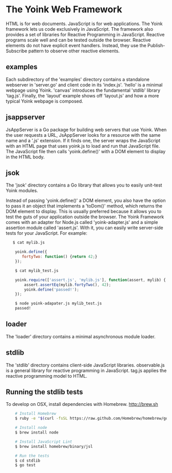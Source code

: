 The Yoink Web Framework
=======================

HTML is for web documents.  JavaScript is for web applications.  The Yoink framework
lets us code exclusively in JavaScript.  The framework also provides a set of
libraries for Reactive Programming in JavaScript.  Reactive programs scale well
and can be tested outside the browser.  Reactive elements do not have explicit 
event handlers.  Instead, they use the Publish-Subscribe pattern to observe other
reactive elements.

examples
----

Each subdirectory of the 'examples' directory contains a standalone webserver
in 'server.go' and client code in its 'index.js'.  'hello' is a minimal webpage
using Yoink.  'canvas' introduces the fundamental 'stdlib' library 'tag.js'.
Finally, the 'layout' example shows off 'layout.js' and how a more typical Yoink
webpage is composed.


jsappserver
----

JsAppServer is a Go package for building web servers that use Yoink.  When the
user requests a URL, JsAppServer looks for a resource with the same name and a
'.js' extension.  If it finds one, the server wraps the JavaScript with an HTML
page that uses yoink.js to load and run that JavaScript file.  The JavaScript
file then calls 'yoink.define()' with a DOM element to display in the HTML body.


jsok
----

The 'jsok' directory contains a Go library that allows you to easily unit-test
Yoink modules.

Instead of passing 'yoink.define()' a DOM element, you also have the option to
pass it an object that implements a 'toDom()' method, which returns the DOM
element to display.  This is usually preferred because it allows you to test
the guts of your application outside the browser.  The Yoink Framework comes
with an adapter for Node.js called 'yoink-adapter.js' and a simple assertion
module called 'assert.js'.  With it, you can easily write server-side tests
for your JavaScript.  For example:

```bash
   $ cat mylib.js
```

```javascript
    yoink.define({
       fortyTwo: function() {return 42;}
    });
```

```bash
    $ cat mylib_test.js
```

```javascript
    yoink.require(['assert.js', 'mylib.js'], function(assert, mylib) {
        assert.assertEq(mylib.fortyTwo(), 42);
        yoink.define('passed!');
    });
```

```bash
    $ node yoink-adapater.js mylib_test.js
    passed!
```    


loader
----

The 'loader' directory contains a minimal asynchronous module loader.


stdlib
----

The 'stdlib' directory contains client-side JavaScript libraries.  observable.js is
a general library for reactive programming in JavaScript.  tag.js applies the
reactive programming model to HTML.


Running the stdlib tests
------------

To develop on OSX, install dependencies with Homebrew. http://brew.sh

```bash
    # Install Homebrew
    $ ruby -e "$(curl -fsSL https://raw.github.com/Homebrew/homebrew/go/install)"

    # Install node
    $ brew install node

    # Install JavaScript Lint
    $ brew install homebrew/binary/jsl

    # Run the tests
    $ cd stdlib
    $ go test
```
